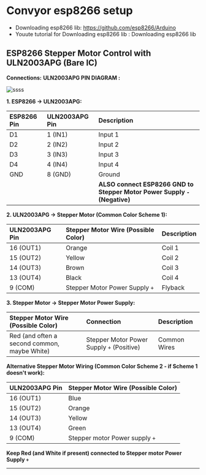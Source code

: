 # Convyor esp8266 setup 
  - Downloading esp8266 lib: https://github.com/esp8266/Arduino
  - Youute tutorial for Downloading esp8266 lib : Downloading esp8266 lib

## ESP8266 Stepper Motor Control with ULN2003APG (Bare IC)

**Connections:**
**ULN2003APG PIN DIAGRAM :**

![ssss](https://github.com/user-attachments/assets/89812cd6-715e-4041-b18e-189c7cd13992)

**1. ESP8266 -> ULN2003APG:**

| ESP8266 Pin | ULN2003APG Pin | Description       |
| :---------- | :------------- | :---------------- |
| D1          | 1 (IN1)        | Input 1           |
| D2          | 2 (IN2)        | Input 2           |
| D3          | 3 (IN3)        | Input 3           |
| D4          | 4 (IN4)        | Input 4           |
| GND         | 8 (GND)        | Ground            |
|             |                | **ALSO connect ESP8266 GND to Stepper Motor Power Supply `-` (Negative)** |

**2. ULN2003APG -> Stepper Motor (Common Color Scheme 1):**

| ULN2003APG Pin | Stepper Motor Wire (Possible Color) | Description |
| :------------- | :--------------------------------- | :---------- |
| 16 (OUT1)      | Orange                             | Coil 1      |
| 15 (OUT2)      | Yellow                             | Coil 2      |
| 14 (OUT3)      | Brown                              | Coil 3      |
| 13 (OUT4)      | Black                              | Coil 4      |
| 9 (COM)       | Stepper Motor Power Supply `+`      | Flyback     |

**3. Stepper Motor -> Stepper Motor Power Supply:**

| Stepper Motor Wire (Possible Color) | Connection                               | Description    |
| :--------------------------------- | :--------------------------------------- | :------------- |
| Red (and often a second common, maybe White) | Stepper Motor Power Supply `+` (Positive) | Common Wires |

**Alternative Stepper Motor Wiring (Common Color Scheme 2 - if Scheme 1 doesn't work):**

| ULN2003APG Pin | Stepper Motor Wire (Possible Color) |
| :------------- | :--------------------------------- |
| 16 (OUT1)      | Blue                              |
| 15 (OUT2)      | Orange                             |
| 14 (OUT3)      | Yellow                             |
| 13 (OUT4)      | Green                             |
| 9 (COM)        | Stepper motor Power supply `+`    |

**Keep Red (and White if present) connected to Stepper motor Power Supply `+`**

---

